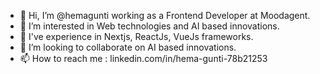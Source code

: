 - 👋 Hi, I’m @hemagunti working as a Frontend Developer at Moodagent.
- 👀 I’m interested in Web technologies and AI based innovations.
- 🌱 I've experience in Nextjs, ReactJs, VueJs frameworks.
- 💞️ I’m looking to collaborate on AI based innovations.
- 📫 How to reach me : linkedin.com/in/hema-gunti-78b21253

<!---
hemagunti/hemagunti is a ✨ special ✨ repository because its `README.md` (this file) appears on your GitHub profile.
You can click the Preview link to take a look at your changes.
--->
